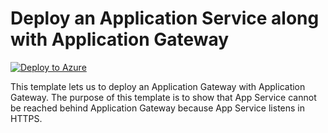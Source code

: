 # Deploy an Application Service along with Application Gateway 


[![Deploy to Azure](https://aka.ms/deploytoazurebutton)](https://portal.azure.com/#create/Microsoft.Template/uri/https%3A%2F%2Fraw.githubusercontent.com%2Fmehul-birari%2Fsample-arm-templates%2Fmaster%2Fapi-management-function-app%2Fazuredeploy.json)  

This template lets us to deploy an Application Gateway with Application Gateway.
The purpose of this template is to show that App Service cannot be reached behind Application Gateway because App Service listens in HTTPS.

 